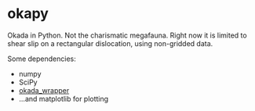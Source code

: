 # okapy
Okada in Python. Not the charismatic megafauna. Right now it is limited to shear slip on a rectangular dislocation, using non-gridded data. 

Some dependencies:
<ul>
  <li>numpy</li>
  <li>SciPy</li>
  <li><a href="https://github.com/tbenthompson/okada_wrapper">okada_wrapper</a></li>
  <li>...and matplotlib for plotting</li>
